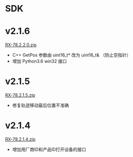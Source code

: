 # SDK

# v2.1.6
<a href="RX-78.2.2.0.zip" download="RX-78.2.2.0.zip" target="_blank">RX-78.2.2.0.zip</a>

- C++ GetPos 参数由 uint16_t* 改为 uint16_t& （防止空指针）
- 增加 Python3.6 win32 接口

# v2.1.5
<a href="RX-78.2.1.5.zip" download="RX-78.2.1.5.zip" target="_blank">RX-78.2.1.5.zip</a>

- 修复轨迹移动最后位置不准确

# v2.1.4
<a href="RX-78.2.1.4.zip" download="RX-78.2.1.4.zip" target="_blank">RX-78.2.1.4.zip</a>

- 增加用厂商ID和产品ID打开设备的接口
